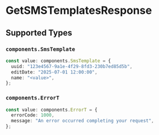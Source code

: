 # GetSMSTemplatesResponse


## Supported Types

### `components.SmsTemplate`

```typescript
const value: components.SmsTemplate = {
  uuid: "123e4567-9a1e-4f29-8fd3-230b7ed85d5b",
  editDate: "2025-07-01 12:00:00",
  name: "<value>",
};
```

### `components.ErrorT`

```typescript
const value: components.ErrorT = {
  errorCode: 1000,
  message: "An error occurred completing your request",
};
```

